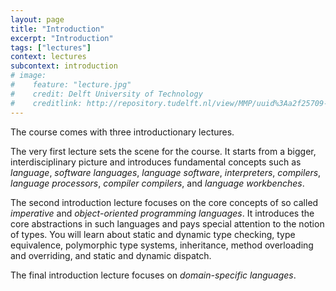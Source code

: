 ```yaml
---
layout: page
title: "Introduction"
excerpt: "Introduction"
tags: ["lectures"]
context: lectures
subcontext: introduction
# image: 
#    feature: "lecture.jpg"
#    credit: Delft University of Technology
#    creditlink: http://repository.tudelft.nl/view/MMP/uuid%3Aa2f25709-c56e-453e-9394-4a05acf603a4/
---
```


The course comes with three introductionary lectures.

The very first lecture sets the scene for the course. It starts from a bigger, interdisciplinary picture and introduces fundamental concepts such as *language*, *software languages*, *language software*, *interpreters*, *compilers*, *language processors*, *compiler compilers*, and *language workbenches*.

The second introduction lecture focuses on the core concepts of so called *imperative* and *object-oriented programming languages*. It introduces the core abstractions in such languages and pays special attention to the notion of types. You will learn about static and dynamic type checking, type equivalence, polymorphic type systems, inheritance, method overloading and overriding, and static and dynamic dispatch.

The final introduction lecture focuses on *domain-specific languages*.
